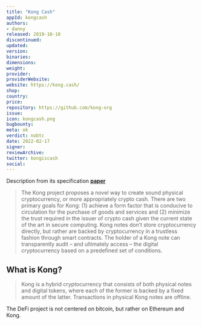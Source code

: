 ```yaml
---
title: "Kong Cash"
appId: kongcash
authors:
- danny
released: 2019-10-10
discontinued: 
updated: 
version: 
binaries: 
dimensions: 
weight: 
provider: 
providerWebsite: 
website: https://kong.cash/
shop: 
country: 
price: 
repository: https://github.com/kong-org
issue: 
icon: kongcash.png
bugbounty: 
meta: ok
verdict: nobtc
date: 2022-02-17
signer: 
reviewArchive: 
twitter: kongiscash
social: 
---
```


Description from its specification **[paper](https://ipfs.io/ipfs/QmbHnwBuM7Y41Q1DqnMDRx8yQ1aCMtqVka9biPY6cjWogq)**

> The Kong project proposes a novel way to create sound physical cryptocurrency,
or more appropriately crypto cash. There are two primary goals for Kong: (1)
achieve a form factor that is conducive to circulation for the purchase of goods
and services and (2) minimize the trust required in the issuer of crypto cash
given the current state of the art in secure computing. Kong notes don’t store
cryptocurrency directly, but rather are backed by cryptocurrency in a trustless
fashion through smart contracts. The holder of a Kong note can transparently
audit – and ultimately access – the digital cryptocurrency based on a predefined
set of conditions.

## What is Kong?

> Kong is a hybrid cryptocurrency that consists of both physical notes and digital tokens, where each of the former is backed by a fixed amount of the latter. Transactions in physical Kong notes are offline.

The DeFi project is not centered on bitcoin, but rather on Ethereum and Kong.